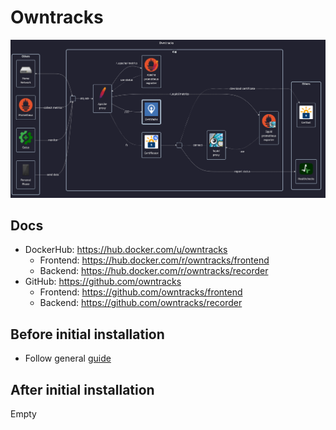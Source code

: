 # Owntracks

![diagram](../../docs/diagrams/out/apps/owntracks.png)

## Docs

- DockerHub: <https://hub.docker.com/u/owntracks>
  - Frontend: <https://hub.docker.com/r/owntracks/frontend>
  - Backend: <https://hub.docker.com/r/owntracks/recorder>
- GitHub: <https://github.com/owntracks>
  - Frontend: <https://github.com/owntracks/frontend>
  - Backend: <https://github.com/owntracks/recorder>

## Before initial installation

- Follow general [guide](../../docs/Checklist%20for%20new%20docker-apps.md)

## After initial installation

Empty
